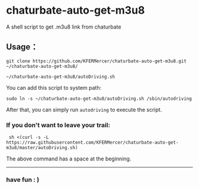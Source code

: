 # chaturbate-auto-get-m3u8

A shell script to get .m3u8 link from chaturbate

## Usage：

```shell
git clone https://github.com/KFERMercer/chaturbate-auto-get-m3u8.git ~/chaturbate-auto-get-m3u8/
```

```shell
~/chaturbate-auto-get-m3u8/autoDriving.sh
```

You can add this script to system path:

```shell
sudo ln -s ~/chaturbate-auto-get-m3u8/autoDriving.sh /sbin/autodriving
```

After that, you can simply run `autodriving` to execute the script.

### If you don't want to leave your trail:

```shell
 sh <(curl -s -L https://raw.githubusercontent.com/KFERMercer/chaturbate-auto-get-m3u8/master/autoDriving.sh)
```

The above command has a space at the beginning.

---

### have fun : )
